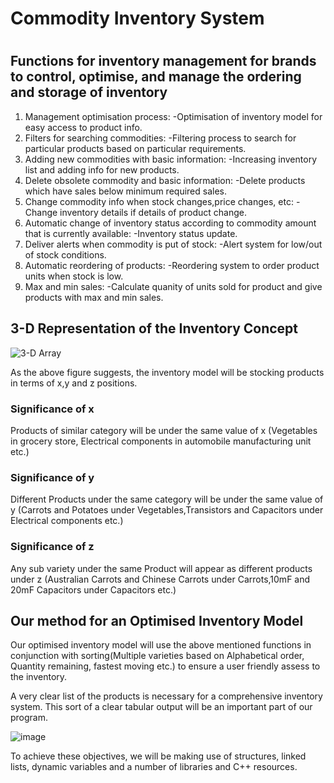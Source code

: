 # Commodity Inventory System
#
## Functions for inventory management for brands to control, optimise, and manage the ordering and storage of inventory
1. Management optimisation process: -Optimisation of inventory model for easy access to product info.
2. Filters for searching commodities: -Filtering process to search for particular products based on particular requirements.
3. Adding new commodities with basic information: -Increasing inventory list and adding info for new products.
4. Delete obsolete commodity and basic information: -Delete products which have sales below minimum required sales.
5. Change commodity info when stock changes,price changes, etc: -Change inventory details if details of product change.
6. Automatic change of inventory status according to commodity amount that is currently available: -Inventory status update.
7. Deliver alerts when commodity is put of stock: -Alert system for low/out of stock conditions.
8. Automatic reordering of products: -Reordering system to order product units when stock is low.
9. Max and min sales: -Calculate quanity of units sold for product and give products with max and min sales.

## 3-D Representation of the Inventory Concept

![3-D Array](https://user-images.githubusercontent.com/47135656/55143584-03048a80-517a-11e9-9a43-40ebdd990ab9.png)

As the above figure suggests, the inventory model will be stocking products in terms of x,y and z positions.
### Significance of x
Products of similar category will be under the same value of x (Vegetables in grocery store, Electrical components in automobile manufacturing unit etc.)
### Significance of y
Different Products under the same category will be under the same value of y (Carrots and Potatoes under Vegetables,Transistors and Capacitors under Electrical components etc.)
### Significance of z
Any sub variety under the same Product will appear as different products under z (Australian Carrots and Chinese Carrots under Carrots,10mF and 20mF Capacitors under Capacitors etc.)

## Our method for an Optimised Inventory Model

Our optimised inventory model will use the above mentioned functions in conjunction with sorting(Multiple varieties based on Alphabetical order, Quantity remaining, fastest moving etc.) to ensure a user friendly assess to the inventory.

A very clear list of the products is necessary for a comprehensive inventory system. This sort of a clear tabular output will be an important part of our program.

![image](https://user-images.githubusercontent.com/47174028/55214252-0f97ea00-5231-11e9-88cc-f06e71b79323.png)

To achieve these objectives, we will be making use of structures, linked lists, dynamic variables and a number of libraries and C++ resources.
#
